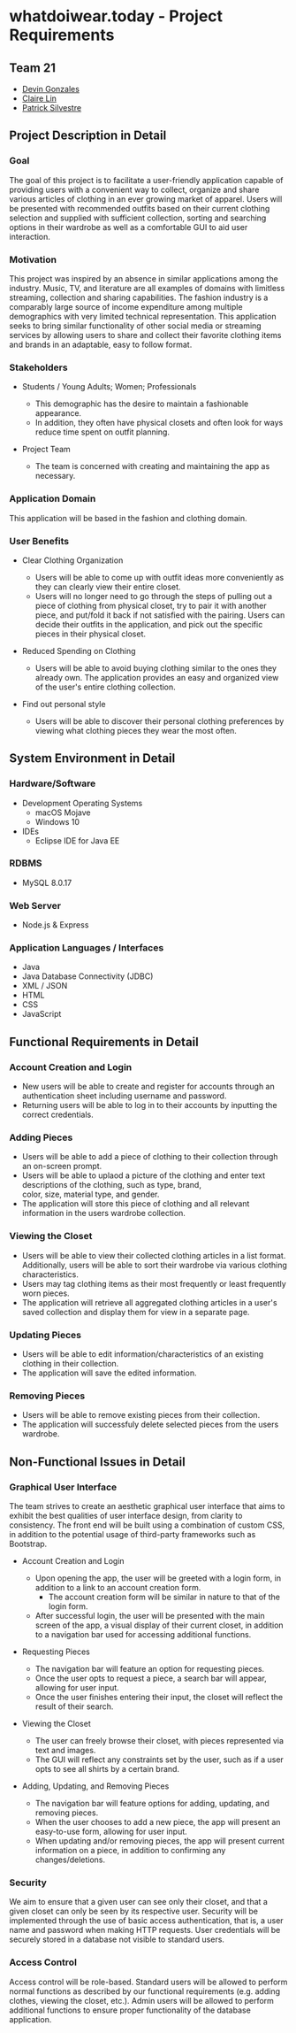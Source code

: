 # whatdoiwear.today - Project Requirements

## Team 21

* [Devin Gonzales](https://github.com/DJGonzales96)
* [Claire Lin](https://github.com/clairelin23)
* [Patrick Silvestre](https://github.com/pjsilvestre)

## Project Description in Detail

### Goal

The goal of this project is to facilitate a user-friendly application capable of providing users with a convenient way to collect, organize and share various articles of clothing in an ever growing market of apparel. Users will be presented with recommended outfits based on their current clothing selection and supplied with sufficient collection, sorting and searching options in their wardrobe as well as a comfortable GUI to aid user interaction.

### Motivation

This project was inspired by an absence in similar applications among the industry. Music, TV, and literature are all examples of domains with limitless streaming, collection and sharing capabilities. The fashion industry is a comparably large source of income expenditure among multiple demographics with very limited technical representation. This application seeks to bring similar functionality of other social media or streaming services by allowing users to share and collect their favorite clothing items and brands in an adaptable, easy to follow format.

### Stakeholders

* Students / Young Adults; Women; Professionals
  * This demographic has the desire to maintain a fashionable appearance.
  * In addition, they often have physical closets and often look for ways reduce time spent on outfit planning.

* Project Team
  * The team is concerned with creating and maintaining the app as necessary.

### Application Domain

This application will be based in the fashion and clothing domain.

### User Benefits

* Clear Clothing Organization
  * Users will be able to come up with outfit ideas more conveniently as they can clearly view their entire closet.
  * Users will no longer need to go through the steps of pulling out a piece of clothing from physical closet, try to pair it with another piece, and put/fold it back if not satisfied with the pairing. Users can decide their outfits in the application, and pick out the specific pieces in their physical closet.

* Reduced Spending on Clothing
  * Users will be able to avoid buying clothing similar to the ones they already own. The application provides an easy and organized view of the user's entire clothing collection.  

* Find out personal style
  * Users will be able to discover their personal clothing preferences by viewing what clothing pieces they wear the most often. 

## System Environment in Detail

### Hardware/Software

* Development Operating Systems
  * macOS Mojave
  * Windows 10
* IDEs
  * Eclipse IDE for Java EE

### RDBMS

* MySQL 8.0.17

### Web Server

* Node.js & Express

### Application Languages / Interfaces

* Java
* Java Database Connectivity (JDBC)
* XML / JSON
* HTML
* CSS
* JavaScript

## Functional Requirements in Detail

### Account Creation and Login

* New users will be able to create and register for accounts through an authentication sheet including username and password.
* Returning users will be able to log in to their accounts by inputting the correct credentials.

### Adding Pieces

* Users will be able to add a piece of clothing to their collection through an on-screen prompt.
* Users will be able to uplaod a picture of the clothing and enter text descriptions of the clothing, such as type, brand,   
color, size, material type, and gender. 
* The application will store this piece of clothing and all relevant information in the users wardrobe collection.


### Viewing the Closet

* Users will be able to view their collected clothing articles in a list format. Additionally, users will be able to sort their wardrobe via various clothing characteristics. 
* Users may tag clothing items as their most frequently or least frequently worn pieces.
* The application will retrieve all aggregated clothing articles in a user's saved collection and display them for view in a separate page.

### Updating Pieces

* Users will be able to edit information/characteristics of an existing clothing in their collection.
* The application will save the edited information.

### Removing Pieces

* Users will be able to remove existing pieces from their collection.
* The application will successfuly delete selected pieces from the users wardrobe.

## Non-Functional Issues in Detail

### Graphical User Interface

The team strives to create an aesthetic graphical user interface that aims to exhibit the best qualities of user interface design, from clarity to consistency. The front end will be built using a combination of custom CSS, in addition to the potential usage of third-party frameworks such as Bootstrap.

* Account Creation and Login
  * Upon opening the app, the user will be greeted with a login form, in addition to a link to an account creation form.
    * The account creation form will be similar in nature to that of the login form.
  * After successful login, the user will be presented with the main screen of the app, a visual display of their current closet, in addition to a navigation bar used for accessing additional functions.

* Requesting Pieces
  * The navigation bar will feature an option for requesting pieces.
  * Once the user opts to request a piece, a search bar will appear, allowing for user input.
  * Once the user finishes entering their input, the closet will reflect the result of their search.

* Viewing the Closet
  * The user can freely browse their closet, with pieces represented via text and images.
  * The GUI will reflect any constraints set by the user, such as if a user opts to see all shirts by a certain brand.

* Adding, Updating, and Removing Pieces
  * The navigation bar will feature options for adding, updating, and removing pieces.
  * When the user chooses to add a new piece, the app will present an easy-to-use form, allowing for user input.
  * When updating and/or removing pieces, the app will present current information on a piece, in addition to confirming any changes/deletions.

### Security

We aim to ensure that a given user can see only their closet, and that a given closet can only be seen by its respective user. Security will be implemented through the use of basic access authentication, that is, a user name and password when making HTTP requests. User credentials will be securely stored in a database not visible to standard users.

### Access Control

Access control will be role-based. Standard users will be allowed to perform normal functions as described by our functional requirements (e.g. adding clothes, viewing the closet, etc.). Admin users will be allowed to perform additional functions to ensure proper functionality of the database application.
